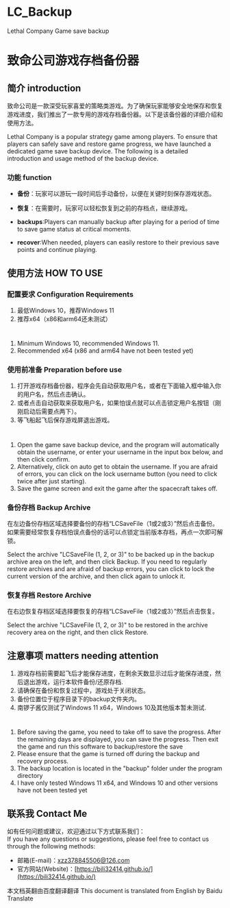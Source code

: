# LC_Backup
Lethal Company Game save backup
# 致命公司游戏存档备份器

## 简介 introduction

致命公司是一款深受玩家喜爱的策略类游戏。为了确保玩家能够安全地保存和恢复游戏进度，我们推出了一款专用的游戏存档备份器。以下是该备份器的详细介绍和使用方法。

Lethal Company is a popular strategy game among players. To ensure that players can safely save and restore game progress, we have launched a dedicated game save backup device. The following is a detailed introduction and usage method of the backup device.

### 功能 function

- **备份**：玩家可以游玩一段时间后手动备份，以便在关键时刻保存游戏状态。
- **恢复**：在需要时，玩家可以轻松恢复到之前的存档点，继续游戏。

- **backups**:Players can manually backup after playing for a period of time to save game status at critical moments.
- **recover**:When needed, players can easily restore to their previous save points and continue playing.

## 使用方法 HOW TO USE

### 配置要求 Configuration Requirements

1. 最低Windows 10，推荐Windows 11
2. 推荐x64（x86和arm64还未测试）
# 
1. Minimum Windows 10, recommended Windows 11.
2. Recommended x64 (x86 and arm64 have not been tested yet)
### 使用前准备 Preparation before use

1. 打开游戏存档备份器，程序会先自动获取用户名，或者在下面输入框中输入你的用户名，然后点击确认。
2. 或者点击自动获取来获取用户名，如果怕误点就可以点击锁定用户名按钮（刚刚启动后需要点两下）。
3. 等飞船起飞后保存游戏屏退出游戏。
# 
1. Open the game save backup device, and the program will automatically obtain the username, or enter your username in the input box below, and then click confirm.
2. Alternatively, click on auto get to obtain the username. If you are afraid of errors, you can click on the lock username button (you need to click twice after just starting).
3. Save the game screen and exit the game after the spacecraft takes off.

### 备份存档 Backup Archive

在左边备份存档区域选择要备份的存档“LCSaveFile（1或2或3）”然后点击备份。
如果需要经常恢复存档怕误点备份的话可以点锁定当前版本存档，再点一次即可解锁。

Select the archive "LCSaveFile (1, 2, or 3)" to be backed up in the backup archive area on the left, and then click Backup.
If you need to regularly restore archives and are afraid of backup errors, you can click to lock the current version of the archive, and then click again to unlock it.

### 恢复存档 Restore Archive

在右边恢复存档区域选择要恢复的存档“LCSaveFile（1或2或3）”然后点击恢复。

Select the archive "LCSaveFile (1, 2, or 3)" to be restored in the archive recovery area on the right, and then click Restore.

## 注意事项 matters needing attention

1. 游戏存档前需要起飞后才能保存进度，在剩余天数显示过后才能保存进度，然后退出游戏，运行本软件备份/还原存档.
2. 请确保在备份和恢复过程中，游戏处于关闭状态。
3. 备份位置位于程序目录下的backup文件夹内。
4. 南锣子酱仅测试了Windows 11 x64，Windows 10及其他版本暂未测试.
# 
1. Before saving the game, you need to take off to save the progress. After the remaining days are displayed, you can save the progress. Then exit the game and run this software to backup/restore the save
2. Please ensure that the game is turned off during the backup and recovery process.
3. The backup location is located in the "backup" folder under the program directory
4. I have only tested Windows 11 x64, and Windows 10 and other versions have not been tested yet
## 联系我 Contact Me

如有任何问题或建议，欢迎通过以下方式联系我们：  
If you have any questions or suggestions, please feel free to contact us through the following methods:

- 邮箱\(E-mail\)：[xzz378845506@126.com](mailto:xzz378845506@126.com)
- 官方网站\(Website\)：[https://bili32414.github.io/](https://bili32414.github.io/)

本文档英翻由百度翻译翻译
This document is translated from English by Baidu Translate
